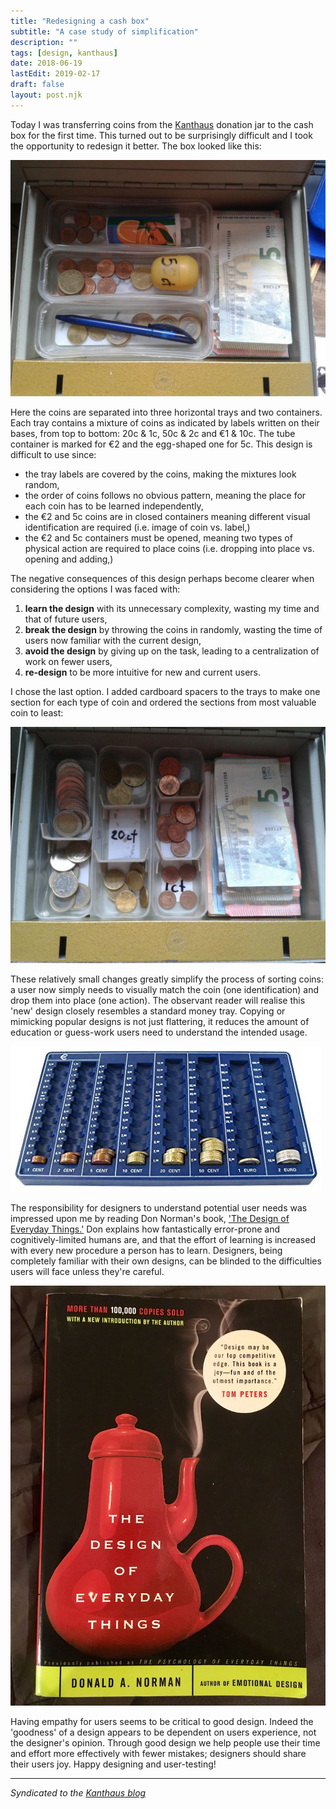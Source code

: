 ```yaml
---
title: "Redesigning a cash box"
subtitle: "A case study of simplification"
description: ""
tags: [design, kanthaus]
date: 2018-06-19
lastEdit: 2019-02-17
draft: false
layout: post.njk
---
```


Today I was transferring coins from the [Kanthaus](https://kanthaus.online) donation jar to the cash box for the first time. This turned out to be surprisingly difficult and I took the opportunity to redesign it better. The box looked like this:

![](postImages/cashBoxPre.jpg)

Here the coins are separated into three horizontal trays and two containers. Each tray contains a mixture of coins as indicated by labels written on their bases, from top to bottom: 20c & 1c, 50c & 2c and €1 & 10c. The tube container is marked for €2 and the egg-shaped one for 5c. This design is difficult to use since:

- the tray labels are covered by the coins, making the mixtures look random,
- the order of coins follows no obvious pattern, meaning the place for each coin has to be learned independently,
- the €2 and 5c coins are in closed containers meaning different visual identification are required (i.e. image of coin vs. label,)
- the €2 and 5c containers must be opened, meaning two types of physical action are required to place coins (i.e. dropping into place vs. opening and adding,)

The negative consequences of this design perhaps become clearer when considering the options I was faced with:

1. **learn the design** with its unnecessary complexity, wasting my time and that of future users,
2. **break the design** by throwing the coins in randomly, wasting the time of users now familiar with the current design,
3. **avoid the design** by giving up on the task, leading to a centralization of work on fewer users,
4. **re-design** to be more intuitive for new and current users.

I chose the last option. I added cardboard spacers to the trays to make one section for each type of coin and ordered the sections from most valuable coin to least:

![](postImages/cashBoxPost.jpg)

These relatively small changes greatly simplify the process of sorting coins: a user now simply needs to visually match the coin (one identification) and drop them into place (one action). The observant reader will realise this 'new' design closely resembles a standard money tray. Copying or mimicking popular designs is not just flattering, it reduces the amount of education or guess-work users need to understand the intended usage.

![A blue plastic tray with 'channels' for each coin](postImages/standardMoneyTray.jpeg)

The responsibility for designers to understand potential user needs was impressed upon me by reading Don Norman's book, ['The Design of Everyday Things.'](http://www.nixdell.com/classes/HCI-and-Design-Spring-2017/The-Design-of-Everyday-Things-Revised-and-Expanded-Edition.pdf) Don explains how fantastically error-prone and cognitively-limited humans are, and that the effort of learning is increased with every new procedure a person has to learn. Designers, being completely familiar with their own designs, can be blinded to the difficulties users will face unless they're careful.

![](postImages/doet.jpg)

Having empathy for users seems to be critical to good design. Indeed the 'goodness' of a design appears to be dependent on users experience, not the designer's opinion. Through good design we help people use their time and effort more effectively with fewer mistakes; designers should share their users joy. Happy designing and user-testing!

---

_Syndicated to the [Kanthaus blog](https://kanthaus.online/en/blog/2018-07-17_cash-box-design)_

